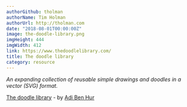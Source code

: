 ```yaml
---
authorGithub: tholman
authorName: Tim Holman
authorUrl: http://tholman.com
date: "2018-08-01T00:00:00Z"
image: the-doodle-library.png
imgHeight: 444
imgWidth: 412
link: https://www.thedoodlelibrary.com/
title: The doodle library
category: resource
---
```


_An expanding collection of reusable simple drawings and doodles in a vector (SVG) format._

[The doodle library](https://www.thedoodlelibrary.com/) - by [Adi Ben Hur](http://www.ben-hur.info/)

